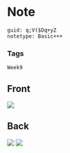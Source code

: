 # Note
```
guid: q;V($Dq+yZ
notetype: Basic+++
```

### Tags
```
Week9
```

## Front
<img src="paste-cdd85e7c86c59922833e5852b93187fa0930005d.jpg">

## Back
<img src="paste-b6740c6edbaa79cd7178a67ecca53418e3c77ffd.jpg">
<img src="paste-02290de11143702641bad468d68aedbf146c2291.jpg">
